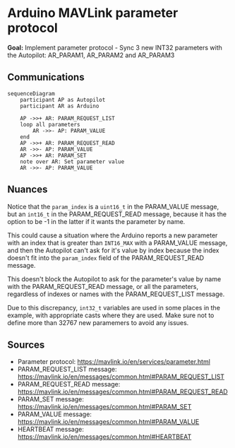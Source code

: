 # Arduino MAVLink parameter protocol

**Goal:** Implement parameter protocol - Sync 3 new INT32 parameters with the Autopilot: AR_PARAM1, AR_PARAM2 and AR_PARAM3

## Communications

```mermaid
sequenceDiagram
    participant AP as Autopilot
    participant AR as Arduino

    AP ->>+ AR: PARAM_REQUEST_LIST
    loop all parameters
        AR ->>- AP: PARAM_VALUE
    end
    AP ->>+ AR: PARAM_REQUEST_READ
    AR ->>- AP: PARAM_VALUE
    AP ->>+ AR: PARAM_SET
    note over AR: Set parameter value
    AR ->>- AP: PARAM_VALUE
```

## Nuances

Notice that the `param_index` is a `uint16_t` in the PARAM_VALUE message, but an `int16_t` in the PARAM_REQUEST_READ message, because it has the option to be -1 in the latter if it wants the parameter by name.

This could cause a situation where the Arduino reports a new parameter with an index that is greater than `INT16_MAX` with a PARAM_VALUE message, and then the Autopilot can't ask for it's value by index because the index doesn't fit into the `param_index` field of the PARAM_REQUEST_READ message.

This doesn't block the Autopilot to ask for the parameter's value by name with the PARAM_REQUEST_READ message, or all the parameters, regardless of indexes or names with the PARAM_REQUEST_LIST message.

Due to this discrepancy, `int32_t` variables are used in some places in the example, with appropriate casts where they are used. Make sure not to define more than 32767 new paramemers to avoid any issues.

## Sources
- Parameter protocol: https://mavlink.io/en/services/parameter.html
- PARAM_REQUEST_LIST message: https://mavlink.io/en/messages/common.html#PARAM_REQUEST_LIST
- PARAM_REQUEST_READ message: https://mavlink.io/en/messages/common.html#PARAM_REQUEST_READ
- PARAM_SET message: https://mavlink.io/en/messages/common.html#PARAM_SET
- PARAM_VALUE message: https://mavlink.io/en/messages/common.html#PARAM_VALUE
- HEARTBEAT message: https://mavlink.io/en/messages/common.html#HEARTBEAT
